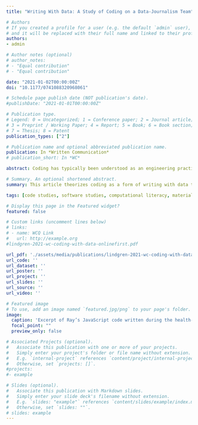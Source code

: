 ```yaml
---
title: "Writing With Data: A Study of Coding on a Data-Journalism Team"

# Authors
# If you created a profile for a user (e.g. the default `admin` user), write the username (folder name) here 
# and it will be replaced with their full name and linked to their profile.
authors:
- admin

# Author notes (optional)
# author_notes:
# - "Equal contribution"
# - "Equal contribution"

date: "2021-01-02T00:00:00Z"
doi: "10.1177/0741088320968061"

# Schedule page publish date (NOT publication's date).
#publishDate: "2021-01-01T00:00:00Z"

# Publication type.
# Legend: 0 = Uncategorized; 1 = Conference paper; 2 = Journal article;
# 3 = Preprint / Working Paper; 4 = Report; 5 = Book; 6 = Book section;
# 7 = Thesis; 8 = Patent
publication_types: ["2"]

# Publication name and optional abbreviated publication name.
publication: In *Written Communication*
# publication_short: In *WC*

abstract: Coding has typically been understood as an engineering practice, where the meaning of code has discrete boundaries as a technology that does precisely what it says. Multidisciplinary code studies reframed this technological perspective by positing code as the latest form of writing, where code’s meaning is always partial and dependent on situational factors. Building out from this premise, this article theorizes coding as a form of writing with data through a qualitative case study of a web developer’s coding on a data-journalism team. I specifically theorize code as a form of intermediary writing to examine how his coding to process and analyze data sets involved the construction and negotiation of emergent problems throughout his coding tasks. Findings suggest how he integrated previous coding experience with an emerging sense of how code helped him write and revise the data. I conclude by considering the implications of these findings and discuss how writing and code studies could develop mutually informative approaches to coding as a situated and relational writing activity.

# Summary. An optional shortened abstract.
summary: This article theorizes coding as a form of writing with data through a qualitative case study of a web developer’s coding on a data-journalism team

tags: [code studies, software studies, computational literacy, materiality, intermediation, case study, data processing]

# Display this page in the Featured widget?
featured: false

# Custom links (uncomment lines below)
# links:
# - name: WCQ Link
#   url: http://example.org
#lindgren-2021-wc-coding-with-data-onlinefirst.pdf

url_pdf: './assets/media/publications/lindgren-2021-wc-coding-with-data-onlinefirst.pdf'
url_code: ''
url_dataset: ''
url_poster: ''
url_project: ''
url_slides: ''
url_source: ''
url_video: ''

# Featured image
# To use, add an image named `featured.jpg/png` to your page's folder. 
image:
  caption: 'Excerpt of Ray’s JavaScript code written during the health-texting project. Line numbers match the original file, as a means to indicate excluded elements noted within the square brackets.'
  focal_point: ""
  preview_only: false

# Associated Projects (optional).
#   Associate this publication with one or more of your projects.
#   Simply enter your project's folder or file name without extension.
#   E.g. `internal-project` references `content/project/internal-project/index.md`.
#   Otherwise, set `projects: []`.
#projects:
#- example

# Slides (optional).
#   Associate this publication with Markdown slides.
#   Simply enter your slide deck's filename without extension.
#   E.g. `slides: "example"` references `content/slides/example/index.md`.
#   Otherwise, set `slides: ""`.
# slides: example
---
```


